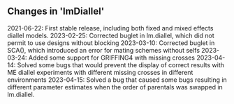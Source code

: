 ## Changes in 'lmDiallel'

2021-06-22: First stable release, including both fixed and mixed effects diallel models.
2023-02-25: Corrected buglet in lm.diallel, which did not permit to use designs without blocking
2023-03-10: Corrected buglet in SCA(), which introduced an error for mating schemes without selfs
2023-03-24: Added some support for GRIFFING4 with missing crosses
2023-04-14: Solved some bugs that would prevent the display of correct results with ME diallel experiments with different missing crosses in different environments
2023-04-15: Solved a bug that caused some bugs resulting in different parameter estimates when the order of parentals was swapped in lm.diallel.
